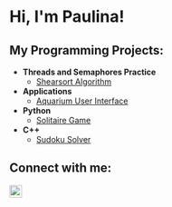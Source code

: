 <h1>Hi, I'm Paulina!
<h2>My Programming Projects:</h2>

- <b>Threads and Semaphores Practice</b>
  - [Shearsort Algorithm](https://github.com/PaulinaBies/ShearSort)  
- <b>Applications</b>
  - [Aquarium User Interface](https://github.com/PaulinaBies/Aquarium)
- <b>Python</b>
  - [Solitaire Game](https://github.com/PaulinaBies/Solitair)
- <b>C++</b>
  - [Sudoku Solver](https://github.com/PaulinaBies/SudokuSolver)
  


<h2> Connect with me:</h2>


[<img align="left" alt="JoshMadakor | LinkedIn" width="22px" src="https://cdn.jsdelivr.net/npm/simple-icons@v3/icons/linkedin.svg" />][linkedin]

[linkedin]: https://linkedin.com/in/joshmadakor


